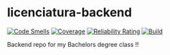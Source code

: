 # licenciatura-backend
[![Code Smells](https://sonarcloud.io/api/project_badges/measure?project=kebblar_licenciatura-backend&metric=code_smells)](https://sonarcloud.io/summary/new_code?id=kebblar_licenciatura-backend)
[![Coverage](https://sonarcloud.io/api/project_badges/measure?project=kebblar_licenciatura-backend&metric=coverage)](https://sonarcloud.io/summary/new_code?id=kebblar_licenciatura-backend)
[![Reliability Rating](https://sonarcloud.io/api/project_badges/measure?project=kebblar_licenciatura-backend&metric=reliability_rating)](https://sonarcloud.io/summary/new_code?id=kebblar_licenciatura-backend)
[![Build](https://github.com/kebblar/licenciatura-backend/actions/workflows/build.yml/badge.svg?branch=develop)](https://github.com/kebblar/licenciatura-backend/actions/workflows/build.yml)


Backend repo for my Bachelors degree class !!
